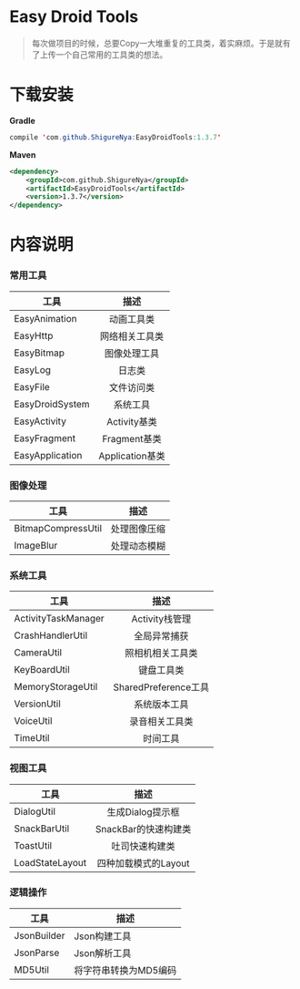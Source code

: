# Easy Droid Tools
> 每次做项目的时候，总要Copy一大堆重复的工具类，着实麻烦。于是就有了上传一个自己常用的工具类的想法。

# 下载安装

**Gradle**
```java
compile 'com.github.ShigureNya:EasyDroidTools:1.3.7'
```
**Maven**
```xml
<dependency>
	<groupId>com.github.ShigureNya</groupId>
	<artifactId>EasyDroidTools</artifactId>
	<version>1.3.7</version>
</dependency>
```
# 内容说明

### 常用工具

|工具|描述|
|---|:---:|
|EasyAnimation|动画工具类|
|EasyHttp|网络相关工具类|
|EasyBitmap|图像处理工具|
|EasyLog|日志类|
|EasyFile|文件访问类|
|EasyDroidSystem|系统工具|
|EasyActivity|Activity基类|
|EasyFragment|Fragment基类|
|EasyApplication|Application基类|


### 图像处理

|工具|描述|
|---|:---:|
|BitmapCompressUtil|处理图像压缩|
|ImageBlur|处理动态模糊|

### 系统工具

|工具|描述|
|---|:---:|
|ActivityTaskManager|Activity栈管理|
|CrashHandlerUtil|全局异常捕获|
|CameraUtil|照相机相关工具类|
|KeyBoardUtil|键盘工具类|
|MemoryStorageUtil|SharedPreference工具|
|VersionUtil|系统版本工具|
|VoiceUtil|录音相关工具类|
|TimeUtil|时间工具|

### 视图工具

|工具|描述|
|---|:---:|
|DialogUtil|生成Dialog提示框|
|SnackBarUtil|SnackBar的快速构建类|
|ToastUtil|吐司快速构建类|
|LoadStateLayout|四种加载模式的Layout|

### 逻辑操作

工具|描述
---|---
|JsonBuilder|Json构建工具|
|JsonParse|Json解析工具|
|MD5Util|将字符串转换为MD5编码|
